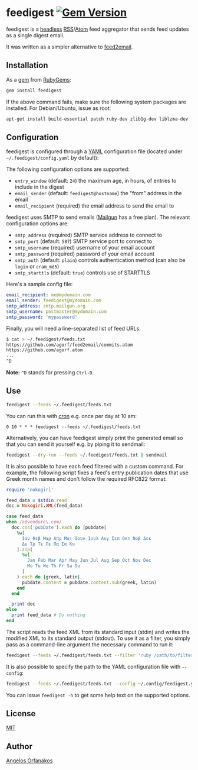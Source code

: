 # feedigest [![Gem Version](https://badge.fury.io/rb/feedigest.svg)](http://badge.fury.io/rb/feedigest)

feedigest is a [headless][] [RSS][]/[Atom][] feed aggregator that sends feed
updates as a single digest email.

It was written as a simpler alternative to [feed2email][].

[headless]: http://en.wikipedia.org/wiki/Headless_software
[RSS]: http://www.rssboard.org/rss-specification
[Atom]: https://tools.ietf.org/html/rfc4287
[feed2email]: https://github.com/agorf/feed2email

## Installation

As a [gem][] from [RubyGems][]:

```sh
gem install feedigest
```

If the above command fails, make sure the following system packages are
installed. For Debian/Ubuntu, issue as root:

```sh
apt-get install build-essential patch ruby-dev zlib1g-dev liblzma-dev
```

[gem]: http://rubygems.org/gems/feedigest
[RubyGems]: http://rubygems.org/

## Configuration

feedigest is configured through a [YAML][] configuration file (located under
`~/.feedigest/config.yaml` by default):

[YAML]: https://en.wikipedia.org/wiki/YAML

The following configuration options are supported:

* `entry_window` (default: `24`) the maximum age, in hours, of entries to
  include in the digest
* `email_sender` (default: `feedigest@hostname`) the "from" address in
  the email
* `email_recipient` (required) the email address to send the email to

feedigest uses SMTP to send emails ([Mailgun][] has a free plan). The relevant
configuration options are:

[Mailgun]: http://www.mailgun.com/

* `smtp_address` (required) SMTP service address to connect to
* `smtp_port` (default: `587`) SMTP service port to connect to
* `smtp_username` (required) username of your email account
* `smtp_password` (required) password of your email account
* `smtp_auth` (default: `plain`) controls authentication method (can also be
  `login` or `cram_md5`)
* `smtp_starttls` (default: `true`) controls use of STARTTLS

Here's a sample config file:

```yaml
email_recipient: me@mydomain.com
email_sender: feedigest@mydomain.com
smtp_address: smtp.mailgun.org
smtp_username: postmaster@mydomain.com
smtp_password: 'mypassword'
```

Finally, you will need a line-separated list of feed URLs:

```sh
$ cat > ~/.feedigest/feeds.txt
https://github.com/agorf/feed2email/commits.atom
https://github.com/agorf.atom
...
^D
```

**Note:** `^D` stands for pressing `Ctrl-D`.

## Use

```sh
feedigest --feeds ~/.feedigest/feeds.txt
```

You can run this with [cron][] e.g. once per day at 10 am:

[cron]: https://en.wikipedia.org/wiki/Cron

```
0 10 * * * feedigest --feeds ~/.feedigest/feeds.txt
```

Alternatively, you can have feedigest simply print the generated email so that
you can send it yourself e.g. by piping it to sendmail:

```sh
feedigest --dry-run --feeds ~/.feedigest/feeds.txt | sendmail
```

It is also possible to have each feed filtered with a custom command. For
example, the following script fixes a feed's entry publication dates that use
Greek month names and don't follow the required RFC822 format:

```ruby
require 'nokogiri'

feed_data = $stdin.read
doc = Nokogiri.XML(feed_data)

case feed_data
when /advendure\.com/
  doc.css('pubDate').each do |pubdate|
    %w[
      Ιαν Φεβ Μαρ Απρ Μαι Ιουν Ιουλ Αυγ Σεπ Οκτ Νοβ Δεκ
      Δε Τρ Τε Πε Πα Σα Κυ
    ].zip(
      %w[
        Jan Feb Mar Apr May Jun Jul Aug Sep Oct Nov Dec
        Mo Tu We Th Fr Sa Su
      ]
    ).each do |greek, latin|
      pubdate.content = pubdate.content.sub(greek, latin)
    end
  end

  print doc
else
  print feed_data # Do nothing
end
```

The script reads the feed XML from its standard input (stdin) and writes the
modified XML to its standard output (stdout). To use it as a filter, you simply
pass as a command-line argument the necessary command to run it:

```sh
feedigest --feeds ~/.feedigest/feeds.txt --filter 'ruby /path/to/filter.rb'
```

It is also possible to specify the path to the YAML configuration file with
`--config`:

```sh
feedigest --feeds ~/.feedigest/feeds.txt --config ~/.config/feedigest.yaml
```

You can issue `feedigest -h` to get some help text on the supported options.

## License

[MIT][]

[MIT]: https://github.com/agorf/feedigest/blob/master/LICENSE.txt

## Author

[Angelos Orfanakos](https://agorf.gr/contact/)
